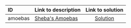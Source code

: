| ID | Link to description | Link to solution |
|:---|:---|:---:|
| amoebas | [Sheba's Amoebas](https://open.kattis.com/problems/amoebas) | [Solution](https://github.com/versenyi98/kattis-solutions/tree/main/solutions/Sheba%27s%20Amoebas)|
